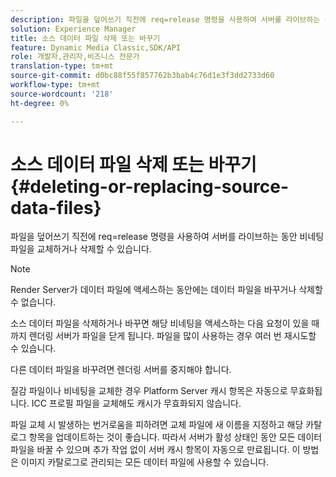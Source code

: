 ```yaml
---
description: 파일을 덮어쓰기 직전에 req=release 명령을 사용하여 서버를 라이브하는 동안 비네팅 파일을 교체하거나 삭제할 수 있습니다.
solution: Experience Manager
title: 소스 데이터 파일 삭제 또는 바꾸기
feature: Dynamic Media Classic,SDK/API
role: 개발자,관리자,비즈니스 전문가
translation-type: tm+mt
source-git-commit: d0bc88f55f857762b3bab4c76d1e3f3dd2733d60
workflow-type: tm+mt
source-wordcount: '218'
ht-degree: 0%

---
```



# 소스 데이터 파일 삭제 또는 바꾸기{#deleting-or-replacing-source-data-files}

파일을 덮어쓰기 직전에 req=release 명령을 사용하여 서버를 라이브하는 동안 비네팅 파일을 교체하거나 삭제할 수 있습니다.

>[!NOTE]
>
>Render Server가 데이터 파일에 액세스하는 동안에는 데이터 파일을 바꾸거나 삭제할 수 없습니다.

소스 데이터 파일을 삭제하거나 바꾸면 해당 비네팅을 액세스하는 다음 요청이 있을 때까지 렌더링 서버가 파일을 닫게 됩니다. 파일을 많이 사용하는 경우 여러 번 재시도할 수 있습니다.

다른 데이터 파일을 바꾸려면 렌더링 서버를 중지해야 합니다.

질감 파일이나 비네팅을 교체한 경우 Platform Server 캐시 항목은 자동으로 무효화됩니다. ICC 프로필 파일을 교체해도 캐시가 무효화되지 않습니다.

파일 교체 시 발생하는 번거로움을 피하려면 교체 파일에 새 이름을 지정하고 해당 카탈로그 항목을 업데이트하는 것이 좋습니다. 따라서 서버가 활성 상태인 동안 모든 데이터 파일을 바꿀 수 있으며 추가 작업 없이 서버 캐시 항목이 자동으로 만료됩니다. 이 방법은 이미지 카탈로그로 관리되는 모든 데이터 파일에 사용할 수 있습니다.

